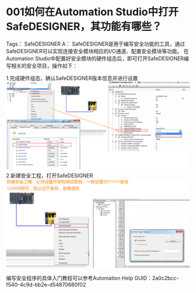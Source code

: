 # 001如何在Automation Studio中打开SafeDESIGNER，其功能有哪些？
Tags： SafeDESIGNER
A：
SafeDESIGNER是用于编写安全功能的工具，通过SafeDESIGNER可以实现连接安全模块相应的I/O通道、配置安全模块等功能。
在Automation Studio中配置好安全模块的硬件组态后，即可打开SafeDESIGNER编写相关的安全项目，操作如下：

1.完成硬件组态，确认SafeDESIGNER版本信息并进行设置
![Img](./FILES/001如何在Automation%20Studio中打开SafeDESIGNER，其功能有哪些？.md/img-20220530001908.png)
2.新建安全工程，打开SafeDESIGNER
![Img](./FILES/001如何在Automation%20Studio中打开SafeDESIGNER，其功能有哪些？.md/img-20220530001921.png)

编写安全程序的具体入门教程可以参考Automation Help GUID：2a0c2bcc-f540-4c9d-bb2e-d54870680f02